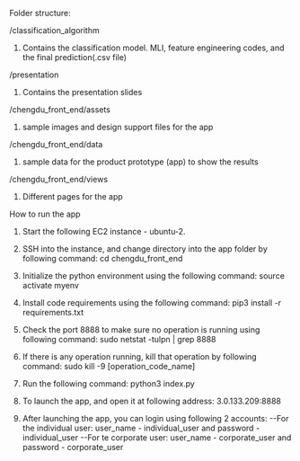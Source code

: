 Folder structure:

/classification_algorithm
1. Contains the classification model. MLI, feature engineering codes, and the final prediction(.csv file)

/presentation
1. Contains the presentation slides

/chengdu_front_end/assets
1. sample images and design support files for the app

/chengdu_front_end/data
1. sample data for the product prototype (app) to show the results

/chengdu_front_end/views
1. Different pages for the app


How to run the app

1. Start the following EC2 instance - ubuntu-2.

2. SSH into the instance, and change directory into the app folder by following command: cd chengdu_front_end

3. Initialize the python environment using the following command: source activate myenv

4. Install code requirements using the following command: pip3 install -r requirements.txt

5. Check the port 8888 to make sure no operation is running using following command: sudo netstat -tulpn | grep 8888

6. If there is any operation running, kill that operation by following command: sudo kill -9 [operation_code_name]

7. Run the following command: python3 index.py

8. To launch the app, and open it at following address: 3.0.133.209:8888

9. After launching the app, you can login using following 2 accounts:
--For the individual user: user_name - individual_user and password - individual_user
--For te corporate user: user_name - corporate_user and password - corporate_user

